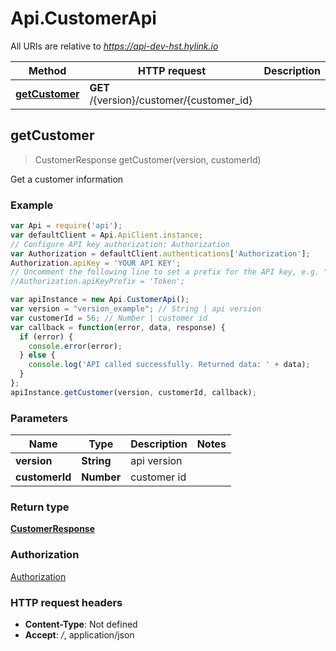 # Api.CustomerApi

All URIs are relative to *https://api-dev-hst.hylink.io*

Method | HTTP request | Description
------------- | ------------- | -------------
[**getCustomer**](CustomerApi.md#getCustomer) | **GET** /{version}/customer/{customer_id} | 



## getCustomer

> CustomerResponse getCustomer(version, customerId)



Get a customer information

### Example

```javascript
var Api = require('api');
var defaultClient = Api.ApiClient.instance;
// Configure API key authorization: Authorization
var Authorization = defaultClient.authentications['Authorization'];
Authorization.apiKey = 'YOUR API KEY';
// Uncomment the following line to set a prefix for the API key, e.g. "Token" (defaults to null)
//Authorization.apiKeyPrefix = 'Token';

var apiInstance = new Api.CustomerApi();
var version = "version_example"; // String | api version
var customerId = 56; // Number | customer id
var callback = function(error, data, response) {
  if (error) {
    console.error(error);
  } else {
    console.log('API called successfully. Returned data: ' + data);
  }
};
apiInstance.getCustomer(version, customerId, callback);
```

### Parameters



Name | Type | Description  | Notes
------------- | ------------- | ------------- | -------------
 **version** | **String**| api version | 
 **customerId** | **Number**| customer id | 

### Return type

[**CustomerResponse**](CustomerResponse.md)

### Authorization

[Authorization](../README.md#Authorization)

### HTTP request headers

- **Content-Type**: Not defined
- **Accept**: */*, application/json

